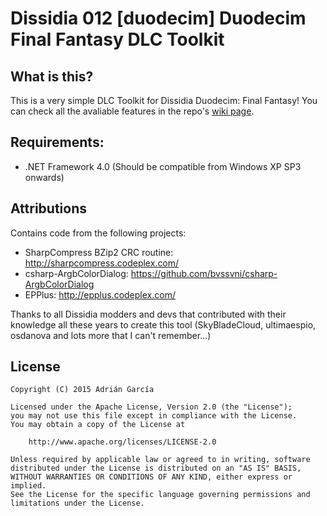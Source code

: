 # Dissidia 012 \[duodecim\] Duodecim Final Fantasy DLC Toolkit

## What is this?
This is a very simple DLC Toolkit for Dissidia Duodecim: Final Fantasy! You can check all the avaliable features in the repo's [wiki page](https://github.com/adriangl/DissDlcToolkit/wiki).

## Requirements:
- .NET Framework 4.0 (Should be compatible from Windows XP SP3 onwards)

## Attributions
Contains code from the following projects:
- SharpCompress BZip2 CRC routine: http://sharpcompress.codeplex.com/
- csharp-ArgbColorDialog: https://github.com/bvssvni/csharp-ArgbColorDialog
- EPPlus: http://epplus.codeplex.com/

Thanks to all Dissidia modders and devs that contributed with their knowledge all these years to create this tool (SkyBladeCloud, ultimaespio, osdanova and lots more that I can't remember...)

## License
```
Copyright (C) 2015 Adrián García

Licensed under the Apache License, Version 2.0 (the "License");
you may not use this file except in compliance with the License.
You may obtain a copy of the License at

    http://www.apache.org/licenses/LICENSE-2.0

Unless required by applicable law or agreed to in writing, software
distributed under the License is distributed on an "AS IS" BASIS,
WITHOUT WARRANTIES OR CONDITIONS OF ANY KIND, either express or implied.
See the License for the specific language governing permissions and
limitations under the License.
```